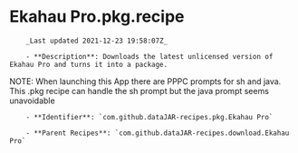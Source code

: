 # Ekahau Pro.pkg.recipe

        _Last updated 2021-12-23 19:58:07Z_

        - **Description**: Downloads the latest unlicensed version of Ekahau Pro and turns it into a package.
NOTE: When launching this App there are PPPC prompts for sh and java.
This .pkg recipe can handle the sh prompt but the java prompt seems unavoidable

        - **Identifier**: `com.github.dataJAR-recipes.pkg.Ekahau Pro`

        - **Parent Recipes**: `com.github.dataJAR-recipes.download.Ekahau Pro`